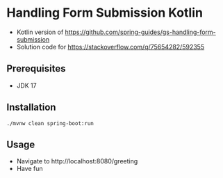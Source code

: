 # Handling Form Submission Kotlin
- Kotlin version of https://github.com/spring-guides/gs-handling-form-submission
- Solution code for https://stackoverflow.com/q/75654282/592355

## Prerequisites
- JDK 17

## Installation

```
./mvnw clean spring-boot:run
```

## Usage

- Navigate to http://localhost:8080/greeting
- Have fun
